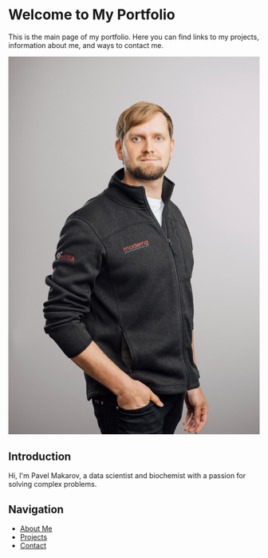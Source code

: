 # Welcome to My Portfolio

This is the main page of my portfolio. Here you can find links to my projects, information about me, and ways to contact me.

![Cover_Picture](/assets/images/cover_resized.png)

## Introduction

Hi, I'm Pavel Makarov, a data scientist and biochemist with a passion for solving complex problems.

## Navigation

- [About Me](#about)
- [Projects](#projects)
- [Contact](#contact)
